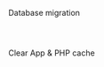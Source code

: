 Database migration

```php artisan migrate
```
```php artisan db:seed
```
```php artisan migrate:refresh --seed #re-run all migrations with seeds
```

Clear App & PHP cache

```php artisan cache:clear;sudo service php5-fpm restart;
```
